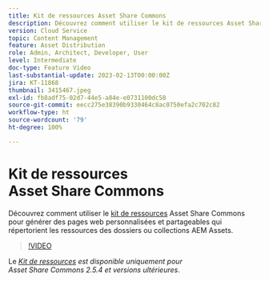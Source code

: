 ```yaml
---
title: Kit de ressources Asset Share Commons
description: Découvrez comment utiliser le kit de ressources Asset Share Commons pour générer des pages web personnalisées et partageables qui répertorient les ressources des dossiers ou collections AEM Assets.
version: Cloud Service
topic: Content Management
feature: Asset Distribution
role: Admin, Architect, Developer, User
level: Intermediate
doc-type: Feature Video
last-substantial-update: 2023-02-13T00:00:00Z
jira: KT-11868
thumbnail: 3415467.jpeg
exl-id: fb8adf75-02d7-44e5-a84e-e0731100dc58
source-git-commit: eecc275e38390b9330464c8ac0750efa2c702c82
workflow-type: ht
source-wordcount: '79'
ht-degree: 100%

---
```


# Kit de ressources Asset Share Commons

Découvrez comment utiliser le [kit de ressources](https://opensource.adobe.com/asset-share-commons/pages/asset-kit/overview/) Asset Share Commons pour générer des pages web personnalisées et partageables qui répertorient les ressources des dossiers ou collections AEM Assets.

>[!VIDEO](https://video.tv.adobe.com/v/3415467?quality=12&learn=on)

Le _[Kit de ressources](https://opensource.adobe.com/asset-share-commons/pages/asset-kit/overview/) est disponible uniquement pour Asset Share Commons 2.5.4 et versions ultérieures_.

